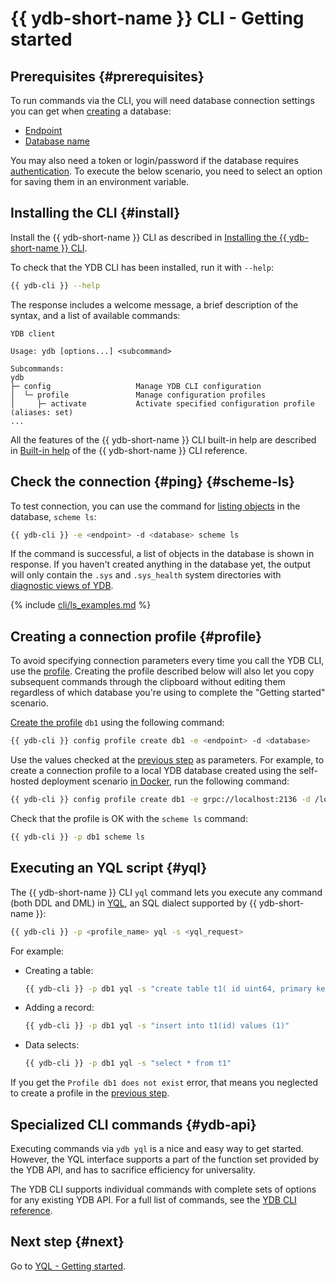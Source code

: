 # {{ ydb-short-name }} CLI - Getting started

## Prerequisites {#prerequisites}

To run commands via the CLI, you will need database connection settings you can get when [creating](../create_db.md) a database:

* [Endpoint](../../concepts/connect.md#endpoint)
* [Database name](../../concepts/connect.md#database)

You may also need a token or login/password if the database requires [authentication](../auth.md). To execute the below scenario, you need to select an option for saving them in an environment variable.

## Installing the CLI {#install}

Install the {{ ydb-short-name }} CLI as described in [Installing the {{ ydb-short-name }} CLI](../../reference/ydb-cli/install.md).

To check that the YDB CLI has been installed, run it with `--help`:

```bash
{{ ydb-cli }} --help
```

The response includes a welcome message, a brief description of the syntax, and a list of available commands:

```text
YDB client

Usage: ydb [options...] <subcommand>

Subcommands:
ydb
├─ config                   Manage YDB CLI configuration
│  └─ profile               Manage configuration profiles
│     ├─ activate           Activate specified configuration profile (aliases: set)
...
```

All the features of the {{ ydb-short-name }} CLI built-in help are described in [Built-in help](../../reference/ydb-cli/commands/service.md#help) of the {{ ydb-short-name }} CLI reference.

## Check the connection {#ping} {#scheme-ls}

To test connection, you can use the command for [listing objects](../../reference/ydb-cli/commands/scheme-ls.md) in the database, `scheme ls`:

```bash
{{ ydb-cli }} -e <endpoint> -d <database> scheme ls
```

If the command is successful, a list of objects in the database is shown in response. If you haven't created anything in the database yet, the output will only contain the `.sys` and `.sys_health` system directories with [diagnostic views of YDB](../../troubleshooting/system_views_db.md).

{% include [cli/ls_examples.md](cli/ls_examples.md) %}

## Creating a connection profile {#profile}

To avoid specifying connection parameters every time you call the YDB CLI, use the [profile](../../reference/ydb-cli/profile/index.md). Creating the profile described below will also let you copy subsequent commands through the clipboard without editing them regardless of which database you're using to complete the "Getting started" scenario.

[Create the profile](../../reference/ydb-cli/profile/create.md) `db1` using the following command:

```bash
{{ ydb-cli }} config profile create db1 -e <endpoint> -d <database>
```

Use the values checked at the [previous step](#ping) as parameters. For example, to create a connection profile to a local YDB database created using the self-hosted deployment scenario [in Docker](../self_hosted/ydb_docker.md), run the following command:

```bash
{{ ydb-cli }} config profile create db1 -e grpc://localhost:2136 -d /local
```

Check that the profile is OK with the `scheme ls` command:

```bash
{{ ydb-cli }} -p db1 scheme ls
```

## Executing an YQL script {#yql}

The {{ ydb-short-name }} CLI `yql` command lets you execute any command (both DDL and DML) in [YQL](../../yql/reference/index.md), an SQL dialect supported by {{ ydb-short-name }}:

```bash
{{ ydb-cli }} -p <profile_name> yql -s <yql_request>
```

For example:

* Creating a table:

  ```bash
  {{ ydb-cli }} -p db1 yql -s "create table t1( id uint64, primary key(id))"
  ```

* Adding a record:

  ```bash
  {{ ydb-cli }} -p db1 yql -s "insert into t1(id) values (1)"
  ```

* Data selects:

  ```bash
  {{ ydb-cli }} -p db1 yql -s "select * from t1"
  ```

If you get the `Profile db1 does not exist` error, that means you neglected to create a profile in the [previous step](#profile).

## Specialized CLI commands {#ydb-api}

Executing commands via `ydb yql` is a nice and easy way to get started. However, the YQL interface supports a part of the function set provided by the YDB API, and has to sacrifice efficiency for universality.

The YDB CLI supports individual commands with complete sets of options for any existing YDB API. For a full list of commands, see the [YDB CLI reference](../../reference/ydb-cli/index.md).

## Next step {#next}

Go to [YQL - Getting started](../yql.md).